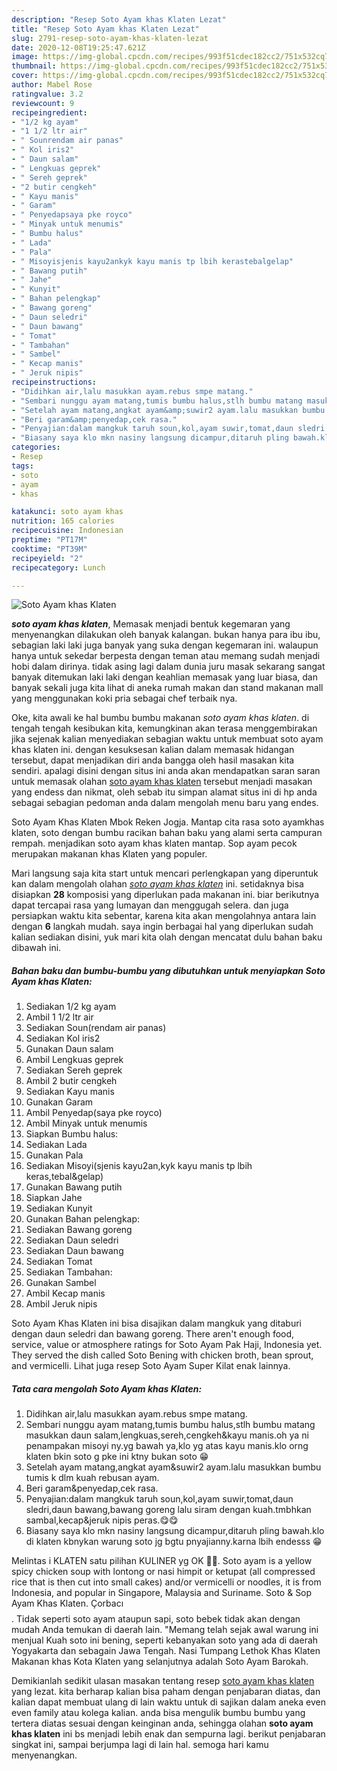 ```yaml
---
description: "Resep Soto Ayam khas Klaten Lezat"
title: "Resep Soto Ayam khas Klaten Lezat"
slug: 2791-resep-soto-ayam-khas-klaten-lezat
date: 2020-12-08T19:25:47.621Z
image: https://img-global.cpcdn.com/recipes/993f51cdec182cc2/751x532cq70/soto-ayam-khas-klaten-foto-resep-utama.jpg
thumbnail: https://img-global.cpcdn.com/recipes/993f51cdec182cc2/751x532cq70/soto-ayam-khas-klaten-foto-resep-utama.jpg
cover: https://img-global.cpcdn.com/recipes/993f51cdec182cc2/751x532cq70/soto-ayam-khas-klaten-foto-resep-utama.jpg
author: Mabel Rose
ratingvalue: 3.2
reviewcount: 9
recipeingredient:
- "1/2 kg ayam"
- "1 1/2 ltr air"
- " Sounrendam air panas"
- " Kol iris2"
- " Daun salam"
- " Lengkuas geprek"
- " Sereh geprek"
- "2 butir cengkeh"
- " Kayu manis"
- " Garam"
- " Penyedapsaya pke royco"
- " Minyak untuk menumis"
- " Bumbu halus"
- " Lada"
- " Pala"
- " Misoyisjenis kayu2ankyk kayu manis tp lbih kerastebalgelap"
- " Bawang putih"
- " Jahe"
- " Kunyit"
- " Bahan pelengkap"
- " Bawang goreng"
- " Daun seledri"
- " Daun bawang"
- " Tomat"
- " Tambahan"
- " Sambel"
- " Kecap manis"
- " Jeruk nipis"
recipeinstructions:
- "Didihkan air,lalu masukkan ayam.rebus smpe matang."
- "Sembari nunggu ayam matang,tumis bumbu halus,stlh bumbu matang masukkan daun salam,lengkuas,sereh,cengkeh&amp;kayu manis.oh ya ni penampakan misoyi ny.yg bawah ya,klo yg atas kayu manis.klo orng klaten bkin soto g pke ini ktny bukan soto 😁"
- "Setelah ayam matang,angkat ayam&amp;suwir2 ayam.lalu masukkan bumbu tumis k dlm kuah rebusan ayam."
- "Beri garam&amp;penyedap,cek rasa."
- "Penyajian:dalam mangkuk taruh soun,kol,ayam suwir,tomat,daun sledri,daun bawang,bawang goreng lalu siram dengan kuah.tmbhkan sambal,kecap&amp;jeruk nipis peras.😋😋"
- "Biasany saya klo mkn nasiny langsung dicampur,ditaruh pling bawah.klo di klaten kbnykan warung soto jg bgtu pnyajianny.karna lbih endesss 😁"
categories:
- Resep
tags:
- soto
- ayam
- khas

katakunci: soto ayam khas 
nutrition: 165 calories
recipecuisine: Indonesian
preptime: "PT17M"
cooktime: "PT39M"
recipeyield: "2"
recipecategory: Lunch

---
```



![Soto Ayam khas Klaten](https://img-global.cpcdn.com/recipes/993f51cdec182cc2/751x532cq70/soto-ayam-khas-klaten-foto-resep-utama.jpg)

<b><i>soto ayam khas klaten</i></b>, Memasak menjadi bentuk kegemaran yang menyenangkan dilakukan oleh banyak kalangan. bukan hanya para ibu ibu, sebagian laki laki juga banyak yang suka dengan kegemaran ini. walaupun hanya untuk sekedar berpesta dengan teman atau memang sudah menjadi hobi dalam dirinya. tidak asing lagi dalam dunia juru masak sekarang sangat banyak ditemukan laki laki dengan keahlian memasak yang luar biasa, dan banyak sekali juga kita lihat di aneka rumah makan dan stand makanan mall yang menggunakan koki pria sebagai chef terbaik nya.

Oke, kita awali ke hal bumbu bumbu makanan <i>soto ayam khas klaten</i>. di tengah tengah kesibukan kita, kemungkinan akan terasa menggembirakan jika sejenak kalian menyediakan sebagian waktu untuk membuat soto ayam khas klaten ini. dengan kesuksesan kalian dalam memasak hidangan tersebut, dapat menjadikan diri anda bangga oleh hasil masakan kita sendiri. apalagi disini dengan situs ini anda akan mendapatkan saran saran untuk memasak olahan <u>soto ayam khas klaten</u> tersebut menjadi masakan yang endess dan nikmat, oleh sebab itu simpan alamat situs ini di hp anda sebagai sebagian pedoman anda dalam mengolah menu baru yang endes.

Soto Ayam Khas Klaten Mbok Reken Jogja. Mantap cita rasa soto ayamkhas klaten, soto dengan bumbu racikan bahan baku yang alami serta campuran rempah. menjadikan soto ayam khas klaten mantap. Sop ayam pecok merupakan makanan khas Klaten yang populer.


Mari langsung saja kita start untuk mencari perlengkapan yang diperuntuk kan dalam mengolah olahan <u><i>soto ayam khas klaten</i></u> ini. setidaknya bisa disiapkan <b>28</b> komposisi yang diperlukan pada makanan ini. biar berikutnya dapat tercapai rasa yang lumayan dan menggugah selera. dan juga persiapkan waktu kita sebentar, karena kita akan mengolahnya antara lain dengan <b>6</b> langkah mudah. saya ingin berbagai hal yang diperlukan sudah kalian sediakan disini, yuk mari kita olah dengan mencatat dulu bahan baku dibawah ini.

<!--inarticleads1-->

##### Bahan baku dan bumbu-bumbu yang dibutuhkan untuk menyiapkan Soto Ayam khas Klaten:

1. Sediakan 1/2 kg ayam
1. Ambil 1 1/2 ltr air
1. Sediakan  Soun(rendam air panas)
1. Sediakan  Kol iris2
1. Gunakan  Daun salam
1. Ambil  Lengkuas geprek
1. Sediakan  Sereh geprek
1. Ambil 2 butir cengkeh
1. Sediakan  Kayu manis
1. Gunakan  Garam
1. Ambil  Penyedap(saya pke royco)
1. Ambil  Minyak untuk menumis
1. Siapkan  Bumbu halus:
1. Sediakan  Lada
1. Gunakan  Pala
1. Sediakan  Misoyi(sjenis kayu2an,kyk kayu manis tp lbih keras,tebal&amp;gelap)
1. Gunakan  Bawang putih
1. Siapkan  Jahe
1. Sediakan  Kunyit
1. Gunakan  Bahan pelengkap:
1. Sediakan  Bawang goreng
1. Sediakan  Daun seledri
1. Sediakan  Daun bawang
1. Sediakan  Tomat
1. Sediakan  Tambahan:
1. Gunakan  Sambel
1. Ambil  Kecap manis
1. Ambil  Jeruk nipis


Soto Ayam Khas Klaten ini bisa disajikan dalam mangkuk yang ditaburi dengan daun seledri dan bawang goreng. There aren&#39;t enough food, service, value or atmosphere ratings for Soto Ayam Pak Haji, Indonesia yet. They served the dish called Soto Bening with chicken broth, bean sprout, and vermicelli. Lihat juga resep Soto Ayam Super Kilat enak lainnya. 

<!--inarticleads2-->

##### Tata cara mengolah Soto Ayam khas Klaten:

1. Didihkan air,lalu masukkan ayam.rebus smpe matang.
1. Sembari nunggu ayam matang,tumis bumbu halus,stlh bumbu matang masukkan daun salam,lengkuas,sereh,cengkeh&amp;kayu manis.oh ya ni penampakan misoyi ny.yg bawah ya,klo yg atas kayu manis.klo orng klaten bkin soto g pke ini ktny bukan soto 😁
1. Setelah ayam matang,angkat ayam&amp;suwir2 ayam.lalu masukkan bumbu tumis k dlm kuah rebusan ayam.
1. Beri garam&amp;penyedap,cek rasa.
1. Penyajian:dalam mangkuk taruh soun,kol,ayam suwir,tomat,daun sledri,daun bawang,bawang goreng lalu siram dengan kuah.tmbhkan sambal,kecap&amp;jeruk nipis peras.😋😋
1. Biasany saya klo mkn nasiny langsung dicampur,ditaruh pling bawah.klo di klaten kbnykan warung soto jg bgtu pnyajianny.karna lbih endesss 😁


Melintas i KLATEN satu pilihan KULINER yg OK 👍🏻. Soto ayam is a yellow spicy chicken soup with lontong or nasi himpit or ketupat (all compressed rice that is then cut into small cakes) and/or vermicelli or noodles, it is from Indonesia, and popular in Singapore, Malaysia and Suriname. Soto &amp; Sop Ayam Khas Klaten. Çorbacı$$$$. Tidak seperti soto ayam ataupun sapi, soto bebek tidak akan dengan mudah Anda temukan di daerah lain. &#34;Memang telah sejak awal warung ini menjual Kuah soto ini bening, seperti kebanyakan soto yang ada di daerah Yogyakarta dan sebagain Jawa Tengah. Nasi Tumpang Lethok Khas Klaten Makanan khas Kota Klaten yang selanjutnya adalah Soto Ayam Barokah. 

Demikianlah sedikit ulasan masakan tentang resep <u>soto ayam khas klaten</u> yang lezat. kita berharap kalian bisa paham dengan penjabaran diatas, dan kalian dapat membuat ulang di lain waktu untuk di sajikan dalam aneka even even family atau kolega kalian. anda bisa mengulik bumbu bumbu yang tertera diatas sesuai dengan keinginan anda, sehingga olahan <b>soto ayam khas klaten</b> ini bs menjadi lebih enak dan sempurna lagi. berikut penjabaran singkat ini, sampai berjumpa lagi di lain hal. semoga hari kamu menyenangkan.
